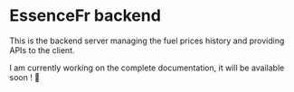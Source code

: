 # EssenceFr backend

This is the backend server managing the fuel prices history and providing APIs to the client.

I am currently working on the complete documentation, it will be available soon ! 🚀
